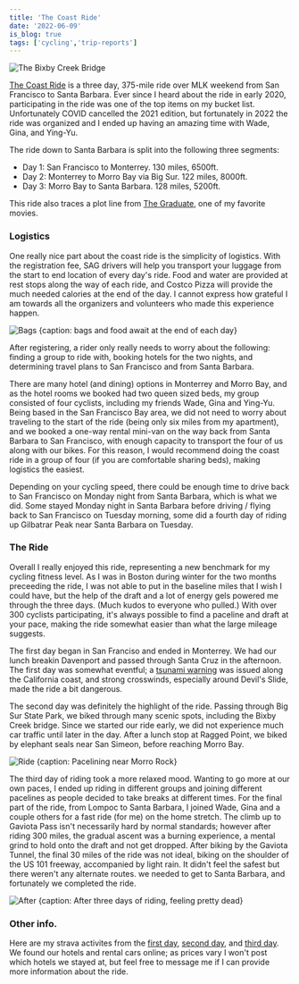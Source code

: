 ```yaml
---
title: 'The Coast Ride'
date: '2022-06-09'
is_blog: true
tags: ['cycling','trip-reports']
---
```


![The Bixby Creek Bridge](https://lh3.googleusercontent.com/8f2YOThk-_xSECKUHY8EJmzzkpdQjOv1Dy7y3Jn-JcLVWk_v-4MVPeDJ0h4OSmexAe5tbe1MMaWeHqOBrs52VXolw3lztAyHGnkIgPkhZOTHEI3LaElYOXmGLnr-CALqRMPIN13QcIUZWuHilp7LIc-ia4CBfYudM4RkH8e1AeDEeGfA3_F-9H6cIor3AVcWw81p_DN2uMMNKTpPh7A4h0znvr-PAGezvV6sBkQhNtaNr2wmhTbPc1SD9-ElqcvsvvSovB5LYUYRRy6lGFEwdWeLyC3manFoxM12b3CGv0nJKvPer1W9st_ZBQCX0AP2avtZuKc11kcqyts42_JQdagYNLO4hLfdLgz_aUNptcGVVdUw9k5zTMsZXDLMu88pG0ohI4bImWHuX41oquOv_p6vvrf9X7QnRMb7yWZN6DRQR_s6kUHDFpjNTMYxRasuMjM2ACfBbdKCNeCGVT5937wcvNq4K1XqJUg5KTr05oszAUw8J1ea1f8TQaabX94Tk_ozBu1DvUj0kzBE90F00RZB5Wa9-78XnWpC26Va54dGrh4XjWzlt4qHjcW-SymaGlzymipoQ4ftsBvKvXYiYCNFML8cX0w9A1bu9Hx9Q2Gn9N26Zopa6EyvyOZuLn9fEiyzoOld7O8fwAFvJvgL5fxok0gryFck71yWPyjJcD9v3eEbNhQsHnJoDbD_sbyYd38s7VMvDqfhH-iFQxl31yAJpHsiv5DWENxk5whfHVGy9vWH272WQRyxAJxBmUemFqEoR8ViBML_Ws-r3FW65ByQ4ZuevfFBqR4w=w1379-h919-no)

[The Coast Ride](https://www.thecoastride.org/) is a three day, 375-mile ride over MLK weekend from San Francisco to Santa Barbara. Ever since I heard about the ride in early 2020, participating in the ride was one of the top items on my bucket list. Unfortunately COVID cancelled the 2021 edition, but fortunately in 2022 the ride was organized and I ended up having an amazing time with Wade, Gina, and Ying-Yu.

The ride down to Santa Barbara is split into the following three segments:
- Day 1: San Francisco to Monterrey. 130 miles, 6500ft.
- Day 2: Monterrey to Morro Bay via Big Sur. 122 miles, 8000ft.
- Day 3: Morro Bay to Santa Barbara. 128 miles, 5200ft.

This ride also traces a plot line from [The Graduate](https://en.wikipedia.org/wiki/The_Graduate), one of my favorite movies.

### Logistics

One really nice part about the coast ride is the simplicity of logistics.
With the registration fee, SAG drivers will help you transport your luggage from the start to end location of every day's ride.
Food and water are provided at rest stops along the way of each ride, and Costco Pizza will provide the much needed calories at the end of the day.
I cannot express how grateful I am towards all the organizers and volunteers who made this experience happen.

![Bags {caption: bags and food await at the end of each day}](https://lh3.googleusercontent.com/lSYkLi8N_vqzZ3BJlQJf7sy4V5Vsue21XCmU2vNW72P9fN3X5-4EpEkWnUvf2arlWIOMVbfWydQUo-Xm--6j-pR1HKI23qNjfv0XMri0lSl5peLEpMloEqZjRc6spOB84EdyBI_pGYnUEX69PI5E7DJ6rJ4RpGrcnp0lEjjFBp75tsz50VKc6GtMykKrEZhRsIrn_kbr2LzhGoOjWkCM7Pmq7hulxa1uixwdKkaJ_wvt4nmH_vLGECEbFDcQHpjOfBjRwLEVtONd57p6aAOyDjpR9PBURE8-BgH81sdjXVehuQnR0QXTHXQvSzU1kGsEtAQb_2DEBMHYMBa4RplvhjiS36MVrtdZ1vueDnYxWdbmDWJkpzI7ZmuW1wiBd9sCfF1eByv-Hpd7_f5O7JWqTxRbrl3zLmG11fSjGxKyys2ANUhF260jt1rhlehJ4Htq7--0qligTqRsvP-h6ofrpJULDugiLqM1IFsilVgeGiWnXzADcMiHlLbWBnTOVtY5ymMa5biF9-QFWHfAnNSHy7va7bBemPHGwP94x53D3_41QGybBzv-yCXmdrKXfzkQ0vQYO30jhUeVj5JJ_UmwrPn-6xBsuaZYLazs5fybfB8t-gbxkz0OLJtJXb7VvdRXckn6PjbMZITM2yR56weLAPxqG6DwkjxtLZe5jGc1_hEFo4CleOxybto4ktz6dO29hlg6ANxkSz4BtIyBcmcF9Zwquy_iMfDIojuN92prSPhowcn1b1zTsbThJzPzVmu6Y72XmNp-wYtJfyJtwmeJTAQlIsRMNxxga7tX=w1226-h919-no)

After registering, a rider only really needs to worry about the following: finding a group to ride with, booking hotels for the two nights, and determining travel plans to San Francisco and from Santa Barbara.

There are many hotel (and dining) options in Monterrey and Morro Bay, and as the hotel rooms we booked had two queen sized beds, my group consisted of four cyclists, including my friends Wade, Gina and Ying-Yu.
Being based in the San Francisco Bay area, we did not need to worry about traveling to the start of the ride (being only six miles from my apartment), and we booked a one-way rental mini-van on the way back from Santa Barbara to San Francisco, with enough capacity to transport the four of us along with our bikes.
For this reason, I would recommend doing the coast ride in a group of four (if you are comfortable sharing beds), making logistics the easiest.

Depending on your cycling speed, there could be enough time to drive back to San Francisco on Monday night from Santa Barbara, which is what we did. Some stayed Monday night in Santa Barbara before driving / flying back to San Francisco on Tuesday morning, some did a fourth day of riding up Gilbatrar Peak near Santa Barbara on Tuesday.

### The Ride

Overall I really enjoyed this ride, representing a new benchmark for my cycling fitness level.
As I was in Boston  during winter for the two months preceeding the ride, I was not able to put in the baseline miles that I wish I could have, but the help of the draft and a lot of energy gels powered me through the three days. (Much kudos to everyone who pulled.)
With over 300 cyclists participating, it's always possible to find a paceline and draft at your pace, making the ride somewhat easier than what the large mileage suggests.

The first day began in San Franciso and ended in Monterrey. We had our lunch breakin Davenport and passed through Santa Cruz in the afternoon. The first day was somewhat eventful; a [tsunami warning](https://en.wikipedia.org/wiki/2022_Hunga_Tonga%E2%80%93Hunga_Ha'apai_eruption_and_tsunami) was issued along the California coast, and strong crosswinds, especially around Devil's Slide, made the ride a bit dangerous.

The second day was definitely the highlight of the ride. Passing through Big Sur State Park, we biked through many scenic spots, including the Bixby Creek bridge.
Since we started our ride early, we did not experience much car traffic until later in the day. After a lunch stop at Ragged Point, we biked by elephant seals near San Simeon, before reaching Morro Bay.

![Ride {caption: Pacelining near Morro Rock}](https://lh3.googleusercontent.com/xZw7PNkaYHabRUnGl1pK-s0xmMeBncQVSyAvUTj6GcNLco3nt3qfqbs7UgezE6hAahot1KF-1Zhu_a4sJcd_ppLndmo1VKKRwpUGX8NvrVhnvyQZ5pfuhsA34kqR5dW9qgc5ItprjJyAIuZoaWt5Dw7io8K5K1_kD2YcWBRI_bT6wEuQLB7t1TL4wGtuP8PPJf97kUaaeASFijr3uEAXzPvMjDjDruAuOtWN02snmzAmPeuTVD_30CzcoW7uurCJuKTt-DXYVSRyRaGkiqz9dA3l8PxBWo3CkfStk03AX7PV0OunATw7Qy2PMcIJD15T6BlVvWyM-ckUyNN3O4LfXEh23Iy6XNDIV53Pvk_oqyWd3anh2PR7p6t0xv0tlm13gNHDLeRNJOyXfSbDGmZhkEBX_cwLRvPMD5xaB-KoIMVo6070EG9kPmCiz9g7Bx7smh6gDm00_LPIjHD8nqxM7nIBx4A6kWzoJ5pjdOT_7DN_0J15Y2cKC4ZIVJ_Tpfsge8uXGXbD-yylxYbFBMvJzSySMAyHGivJMXPTpaV82PEzawkjvX-BKVYnvPJ5GKqdHTWYUNiWsLHc2ncc3fxkPuCEiTdehFM_VYEVs-vqOMmvWkFbugY-1j7VrJhfKCBWe_YXG795tPl20Oz3ckVoMlYykTIo6VYHpTDS7UUSTyefE7RROQzFJJxhOMtR-eGIMr7aJMPuHw5Xa_0gXySty7DdPXrzaut9cF939NyoveSjLvPO1KvpQgM8M_xPJ_RdU2pGG-bYBFKokKzu_Lazw8jMon04-axLEKEK=w1226-h919-no)

The third day of riding took a more relaxed mood. Wanting to go more at our own paces, I ended up riding in different groups and joining different pacelines as people decided to take breaks at different times.
For the final part of the ride, from Lompoc to Santa Barbara, I joined Wade, Gina and a couple others for a fast ride (for me) on the home stretch.
The climb up to Gaviota Pass isn't necessarily hard by normal standards; however after riding 300 miles, the gradual ascent was a burning experience, a mental grind to hold onto the draft and not get dropped.
After biking by the Gaviota Tunnel, the final 30 miles of the ride was not ideal, biking on the shoulder of the US 101 freeway, accompanied by light rain.
It didn't feel the safest but there weren't any alternate routes. we needed to get to Santa Barbara, and fortunately we completed the ride.

![After {caption: After three days of riding, feeling pretty dead}](https://lh3.googleusercontent.com/EbuDgdSznWSZs0uga1xgZSLFsLuEXbXJ-leyzFmQq_k_-FdmBkc4aMTjDhGFv_V1P1nB88m44ls2mR8Mhlj3btzQAR5ObR3GKR9spLyBzs_o3wL_NLw6hID2TMMgLzT46othQj3qIhO7Ss3wOdHRqPg1ZO79mdgsMZIXWuHqepTPHF8MQw2spOFhVbFzvvfW_HhkUtvBgaA1pBliQerfSUKVYpjxh6yItUWMcOCUCycRT8zw9hi31ctHR0h-Z47_QQvB7mQT981X9q7ARHpGZL2TGnzEY9Yu99-KSyKyYwersiY0VRIIt3WBAOvWxT6rmzF6BL87nngdUCbcXe0ZSd0ar4nYMA22bj3RgHvfwF-QCL1iB7TC3iyjKeqUKUQu6wm-OusL9XKoIDIVjIC6mozjd51nQ3uVEEuNgUTeEsR3547UyXZV3qeqbiAmI0JT3IGv80dDzqqYOSiD1K-nYQ6Sa-sLUEDBzmnTlD97IGjOoKhAMc2Qru6IyYURAKaYcXhdOiyYGm3lZjcNvqYGAIVzTNdGJq2kZPGCj9KjqjV7TvAa3jhZnpWvAU4mtbPaSfCf7tWwpoalLC0mgNiTSHQI3mrW0WCnOwxYzguN_oJwRL-YRq40gJiP6BwSPIOVu-UoD-5CpGt2eis9k_9KVWuCqOHJzBuT6tWKyMxk6PvMrtSYbon11VktHqI4wyluCDqpquKo8-zIYLJLS6BHe5bZqEyXNOHzKZ-bpiblN73lOmXCR9kZR6hO-sPjhNMeULq-lB63cfVIOoakdM8EFJUyODm2Gtvfv0Kz=w690-h919-no)


### Other info.

Here are my strava activites from the [first day](https://www.strava.com/activities/6530083722), [second day](https://www.strava.com/activities/6535905314), and [third day](https://www.strava.com/activities/6540755937).
We found our hotels and rental cars online; as prices vary I won't post which hotels we stayed at, but feel free to message me if I can provide more information about the ride.
